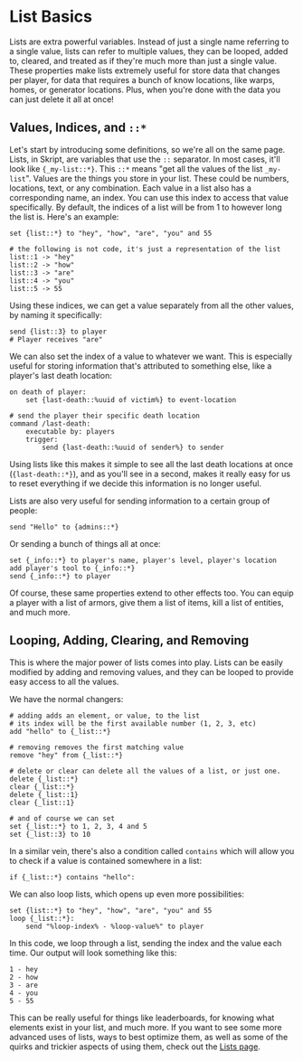 # List Basics

Lists are extra powerful variables. Instead of just a single name referring to a single value, lists can refer to multiple values, they can be looped, added to, cleared, and treated as if they're much more than just a single value. These properties make lists extremely useful for store data that changes per player, for data that requires a bunch of know locations, like warps, homes, or generator locations. Plus, when you're done with the data you can just delete it all at once!

## Values, Indices, and `::*`

Let's start by introducing some definitions, so we're all on the same page. Lists, in Skript, are variables that use the `::` separator. In most cases, it'll look like `{_my-list::*}`. This `::*` means "get all the values of the list `_my-list`". Values are the things you store in your list. These could be numbers, locations, text, or any combination. Each value in a list also has a corresponding name, an index. You can use this index to access that value specifically. By default, the indices of a list will be from 1 to however long the list is. Here's an example:

```applescript
set {list::*} to "hey", "how", "are", "you" and 55

# the following is not code, it's just a representation of the list
list::1 -> "hey"
list::2 -> "how"
list::3 -> "are"
list::4 -> "you"
list::5 -> 55
```

Using these indices, we can get a value separately from all the other values, by naming it specifically:

```applescript
send {list::3} to player
# Player receives "are"
```

We can also set the index of a value to whatever we want. This is especially useful for storing information that's attributed to something else, like a player's last death location:

```applescript
on death of player:
    set {last-death::%uuid of victim%} to event-location
    
# send the player their specific death location
command /last-death:
    executable by: players
    trigger:
        send {last-death::%uuid of sender%} to sender
```

Using lists like this makes it simple to see all the last death locations at once (`{last-death::*}`), and as you'll see in a second, makes it really easy for us to reset everything if we decide this information is no longer useful.

Lists are also very useful for sending information to a certain group of people:

```applescript
send "Hello" to {admins::*}
```

Or sending a bunch of things all at once:

```applescript
set {_info::*} to player's name, player's level, player's location
add player's tool to {_info::*}
send {_info::*} to player
```

Of course, these same properties extend to other effects too. You can equip a player with a list of armors, give them a list of items, kill a list of entities, and much more.

## Looping, Adding, Clearing, and Removing

This is where the major power of lists comes into play. Lists can be easily modified by adding and removing values, and they can be looped to provide easy access to all the values.

We have the normal changers:

```applescript
# adding adds an element, or value, to the list
# its index will be the first available number (1, 2, 3, etc)
add "hello" to {_list::*}

# removing removes the first matching value
remove "hey" from {_list::*}

# delete or clear can delete all the values of a list, or just one.
delete {_list::*}
clear {_list::*}
delete {_list::1}
clear {_list::1}

# and of course we can set
set {_list::*} to 1, 2, 3, 4 and 5
set {_list::3} to 10
```

In a similar vein, there's also a condition called `contains` which will allow you to check if a value is contained somewhere in a list:

```applescript
if {_list::*} contains "hello":
```

We can also loop lists, which opens up even more possibilities:

```applescript
set {list::*} to "hey", "how", "are", "you" and 55
loop {_list::*}:
    send "%loop-index% - %loop-value%" to player
```

In this code, we loop through a list, sending the index and the value each time. Our output will look something like this:

```applescript
1 - hey
2 - how
3 - are
4 - you
5 - 55
```

This can be really useful for things like leaderboards, for knowing what elements exist in your list, and much more. If you want to see some more advanced uses of lists, ways to best optimize them, as well as some of the quirks and trickier aspects of using them, check out the [Lists page](../lists/).
